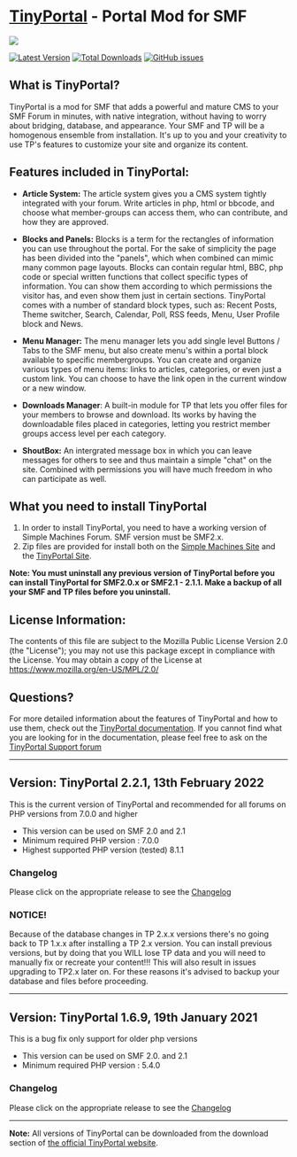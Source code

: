 [TinyPortal](https://www.tinyportal.net/) - Portal Mod for SMF
==================================================
![](https://www.tinyportal.net/Themes/alphacentauri203/images/theme/logo_light.png)

[![Latest Version](https://img.shields.io/github/release/TinyPortal/TinyPortal.svg)](https://github.com/TinyPortal/TinyPortal/releases)
[![Total Downloads](https://img.shields.io/github/downloads/TinyPortal/TinyPortal/total.svg)](https://github.com/TinyPortal/TinyPortal/releases)
[![GitHub issues](https://img.shields.io/github/issues/TinyPortal/TinyPortal.svg)](https://github.com/TinyPortal/TinyPortal/issues)

## What is TinyPortal?

TinyPortal is a mod for SMF that adds a powerful and mature CMS to your SMF Forum in minutes, with native integration, without having to worry about bridging, database, and appearance. Your SMF and TP will be a homogenous ensemble from installation. It's up to you and your creativity to use TP's features to customize your site and organize its content.

## Features included in TinyPortal:

- **Article System:** The article system gives you a CMS system tightly integrated with your forum. Write articles in php, html or bbcode, and choose what member-groups can access them, who can contribute, and how they are approved.

- **Blocks and Panels:** Blocks is a term for the rectangles of information you can use throughout the portal. For the sake of simplicity the page has been divided into the "panels", which when combined can mimic many common page layouts. Blocks can contain regular html, BBC, php code or special written functions that collect specific types of information. You can show them according to which permissions the visitor has, and even show them just in certain sections. 
TinyPortal comes with a number of standard block types, such as: Recent Posts, Theme switcher, Search, Calendar, Poll, RSS feeds, Menu, User Profile block and News.

- **Menu Manager:** The menu manager lets you add single level Buttons / Tabs to the SMF menu, but also create menu's within a portal block available to specific membergroups. You can create and organize various types of menu items: links to articles, categories, or even just a custom link. You can choose to have the link open in the current window or a new window.

- **Downloads Manager**: A built-in module for TP that lets you offer files for your members to browse and download. Its works by having the downloadable files placed in categories, letting you restrict member groups access level per each category.

- **ShoutBox:** An intergrated message box in which you can leave messages for others to see and thus maintain a simple "chat" on the site. Combined with permissions you will have much freedom in who can participate as well.

## What you need to install TinyPortal
1. In order to install TinyPortal, you need to have a working version of Simple Machines Forum. 
SMF version must be SMF2.x.
2. Zip files are provided for install both on the 
[Simple Machines Site](https://custom.simplemachines.org/index.php?mod=97) and the 
[TinyPortal Site](https://www.tinyportal.net/index.php?action=tportal;sa=download;dl=cat61).

**Note: You must uninstall any previous version of TinyPortal before you can install TinyPortal for SMF2.0.x or SMF2.1 - 2.1.1. Make a backup of all your SMF and TP files before you uninstall.**

## License Information:
The contents of this file are subject to the Mozilla Public License Version 2.0 (the "License");
you may not use this package except in compliance with the License. You may obtain a copy of the License at
https://www.mozilla.org/en-US/MPL/2.0/

## Questions?

For more detailed information about the features of TinyPortal and how to use them, check out the [TinyPortal documentation](https://www.tinyportal.net/docs). If you cannot find what you are looking for in the documentation, please feel free to ask on the [TinyPortal Support forum](https://www.tinyportal.net)


***
## Version: TinyPortal 2.2.1, 13th February 2022
This is the current version of TinyPortal and recommended for all forums on PHP versions from 7.0.0 and higher

* This version can be used on SMF 2.0 and 2.1
* Minimum required PHP version : 7.0.0
* Highest supported PHP version (tested) 8.1.1

### Changelog
Please click on the appropriate release to see the [Changelog](https://github.com/Tinyportal/TinyPortal/tags)

### NOTICE!
Because of the database changes in TP 2.x.x versions there's no going back to TP 1.x.x after installing a TP 2.x version. You can install previous versions, but by doing that you WILL lose TP data and you will need to manually fix or recreate your content!!! This will also result in issues upgrading to TP2.x later on.
For these reasons it's advised to backup your database and files before proceeding.


***
## Version: TinyPortal 1.6.9, 19th January 2021
This is a bug fix only support for older php versions

* This version can be used on SMF 2.0. and 2.1
* Minimum required PHP version : 5.4.0

### Changelog
Please click on the appropriate release to see the [Changelog](https://github.com/Tinyportal/TinyPortal/tags)

*** 
**Note:** All versions of TinyPortal can be downloaded from the download section of [the official TinyPortal website](https://www.tinyportal.net/index.php?action=tportal;sa=download;dl=cat61).
